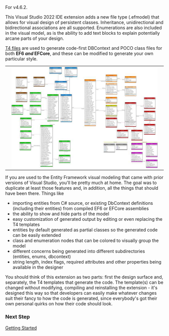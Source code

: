 <!--# Entity Framework Visual Designer

### Entity Framework visual design surface and code-first code generation for EF6, EFCore and beyond.
-->

For v4.6.2.

This Visual Studio 2022 IDE extension adds a new file type (.efmodel) that allows for visual 
design of persistent classes. Inheritance, unidirectional and bidirectional associations are all 
supported. Enumerations are also included in the visual model, as is the ability to add text 
blocks to explain potentially arcane parts of your design. 

[T4 files](https://docs.microsoft.com/en-us/visualstudio/modeling/writing-a-t4-text-template?view=vs-2019) are used to generate code-first DBContext and POCO class files for both **EF6 _and_ EFCore**, 
and these can be modified to generate your own particular style.

<table width="100%"><tr><td align="center" width="100%">
<img src="images/Designer.jpg" width="95%"/>
</td></tr></table>

If you are used to the Entity Framework visual modeling that came with prior versions of 
Visual Studio, you'll be pretty much at home. The goal was to duplicate at least those features 
and, in addition, all the things that should have been there. Things like

*   importing entities from C# source, or existing DbContext definitions (including their entities) from compiled EF6 or EFCore assemblies
*   the ability to show and hide parts of the model
*   easy customization of generated output by editing or even replacing the T4 templates
*   entities by default generated as partial classes so the generated code can be easily extended
*   class and enumeration nodes that can be colored to visually group the model
*   different concerns being generated into different subdirectories (entities, enums, dbcontext)
*   string length, index flags, required attributes and other properties being available in the designer

You should think of this extension as two parts: first the design surface and, separately, the 
T4 templates that generate the code. The template(s) can be changed without modifying, compiling 
and reinstalling the extension - it's designed this way so that developers can easily make 
whatever changes suit their fancy to how the code is generated, since everybody's got their own 
personal quirks on how their code should look.

### Next Step 
[Getting Started](Getting-Started)
